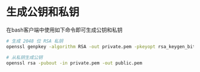 # 生成公钥和私钥
在bash客户端中使用如下命令即可生成公钥和私钥
```bash
# 生成 2048 位 RSA 私钥
openssl genpkey -algorithm RSA -out private.pem -pkeyopt rsa_keygen_bits:2048

# 从私钥生成公钥
openssl rsa -pubout -in private.pem -out public.pem

```
